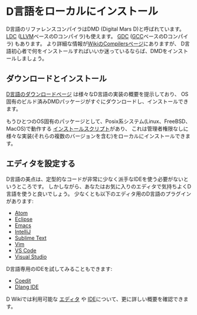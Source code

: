 # D言語をローカルにインストール

D言語のリファレンスコンパイラはDMD (Digital Mars D)と呼ばれています。
[LDC](https://github.com/ldc-developers/ldc)
([LLVM](http://llvm.org)ベースのDコンパイラ)も使えます。
[GDC](https://gdcproject.org) ([GCC](https://gcc.gnu.org/)ベースのDコンパイラ)
もあります。
より詳細な情報が[WikiのCompilersページ](https://wiki.dlang.org/Compilers)にありますが、
D言語初心者で何をインストールすればいいか迷っているならば、DMDをインストールしましょう。

## ダウンロードとインストール

[D言語のダウンロードページ](https://dlang.org/download.html)
は様々なD言語の実装の概要を提示しており、
OS固有のビルド済みDMDパッケージがすぐにダウンロードし、インストールできます。

もうひとつのOS固有のパッケージとして、Posix系システム(Linux、FreeBSD、MacOS)で動作する
[インストールスクリプト](https://dlang.org/install.html)があり、
これは管理者権限なしに様々な実装(それらの複数のバージョンを含む)をローカルにインストールできます。

## エディタを設定する

D言語の美点は、定型的なコードが非常に少なく派手なIDEを使う必要がないというところです。
しかしながら、あなたはお気に入りのエディタで気持ちよくD言語を使うと良いでしょう。
少なくとも以下のエディタ用のD言語のプラグインがあります:

- [Atom](https://github.com/Pure-D/atomize-d)
- [Eclipse](http://ddt-ide.github.io)
- [Emacs](https://github.com/Emacs-D-Mode-Maintainers/Emacs-D-Mode)
- [IntelliJ](https://github.com/intellij-dlanguage/intellij-dlanguage)
- [Sublime Text](https://github.com/yazd/DKit)
- [Vim](https://wiki.dlang.org/D_in_Vim)
- [VS Code](https://marketplace.visualstudio.com/items/webfreak.code-d)
- [Visual Studio](http://rainers.github.io/visuald/visuald/StartPage.html)

D言語専用のIDEを試してみることもできます:

- [Coedit](https://github.com/BBasile/Coedit)
- [Dlang IDE](https://github.com/buggins/dlangide)

D Wikiでは利用可能な [エディタ](https://wiki.dlang.org/Editors) や [IDE](https://wiki.dlang.org/IDEs)について、更に詳しい概要を確認できます。

